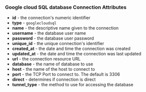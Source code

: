 ### Google cloud SQL database Connection Attributes

* **id** - the connection's numeric identifier
* **type** - `googlecloudsql`
* **name** - the descriptive name given to the connection
* **username** - the database user name
* **password** - the database user password
* **unique_id** - the unique connection's identifier
* **created_at** - the date and time the connection was created
* **updated_at** - the date and time the connection was last updated
* **url** - the connection resource URL
* **database** - the name of database to use
* **host** - the name of the host to connect to
* **port** - the TCP Port to connect to. The default is 3306
* **direct** - determines if connection is direct
* **tunnel_type** - the method to use for accessing the database


